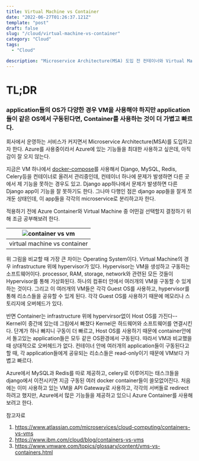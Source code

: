 ```yaml
---
title: Virtual Machine vs Container
date: "2022-06-27T01:26:37.121Z"
template: "post"
draft: false
slug: "/cloud/virtual-machine-vs-container"
category: "Cloud"
tags:
  - "Cloud"

description: "Microservice Architecture(MSA) 도입 전 컨테이너와 Virtual Machine의 차이에 대해 공부한다"
---
```


# TL;DR

### application들의 OS가 다양한 경우 VM을 사용해야 하지만 application들이 같은 OS에서 구동된다면, Container를 사용하는 것이 더 가볍고 빠르다.

회사에서 운영하는 서비스가 커지면서 Microservice Architecture(MSA)를 도입하고자 한다. Azure를 사용중이라서 Azure에 있는 기능들을 최대한 사용하고 싶은데, 아직 감이 잘 오지 않는다.

지금은 VM 하나에서 [docker-compose](https://docs.docker.com/compose/)를 사용해서 Django, MySQL, Redis, Celery등을 컨테이너로 올려서 관리중인데, 컨테이너 하나에 문제가 발생하면 다른 곳에서 제 기능을 못하는 경우도 있고. Django app하나에서 문제가 발생하면 다른 Django app이 기능을 잘 못하기도 한다. 그나마 다행인 점은 django app들을 잘게 쪼개둔 상태인데, 이 app들을 각각의 microservice로 분리하고자 한다.

적용하기 전에 Azure Container와 Virtual Machine 중 어떤걸 선택할지 결정하기 위해 조금 공부해보려 한다.

| ![container vs vm](https://i.imgur.com/GBnBKbW.png) |
| :-------------------------------------------------: |
|            virtual machine vs container             |

위 그림을 비교할 때 가장 큰 차이는 Operating System이다. Virtual Machine의 경우 infrastructure 위에 hypervisor가 있다. Hypervisor는 VM을 생성하고 구동하는 소프트웨어이다. processor, RAM, storage, network와 관련된 모든 것들이 Hypervisor를 통해 가상화된다. 하나의 컴퓨터 안에서 여러개의 VM을 구동할 수 있게 하는 것이다. 그리고 이 여러개의 VM들은 각각 Guest OS를 사용하고, hypervisor를 통해 리소스들을 공유할 수 있게 된다. 각각 Guest OS를 사용하기 때문에 메모리나 스토리지에 오버헤드가 있다.

반면 Container는 infrastructure 위에 hypervirsor없이 Host OS를 가진다--Kernel이 중간에 있는데 그림에서 빠졌다 Kernel은 하드웨어와 소프트웨어를 연결시킨다. 단계가 하나 빠지니 구동이 더 빠르고, Host OS를 사용하기 때문에 container안에서 돌고있는 application들은 모두 같은 OS환경에서 구동된다. 따라서 VM과 비교했을 때 상대적으로 오버헤드가 없다. 컨테이너 안에 여러개의 application들이 구동된다고 할 때, 각 application들에게 공유되는 리소스들은 read-only이기 때문에 VM보다 가볍고 빠르다.

Azure에서 MySQL과 Redis를 따로 제공하고, celery로 이루어지는 태스크들을 django에서 이전시키면 지금 구동된 여러 docker container들이 쓸모없어진다. 처음에는 이미 사용하고 있는 VM을 API Gateway로 사용하고, 각각의 서버들로 redirect하려고 했지만, Azure에서 많은 기능들을 제공하고 있으니 Azure Container를 사용해보려고 한다.

참고자료

1. https://www.atlassian.com/microservices/cloud-computing/containers-vs-vms
2. https://www.ibm.com/cloud/blog/containers-vs-vms
3. https://www.vmware.com/topics/glossary/content/vms-vs-containers.html
